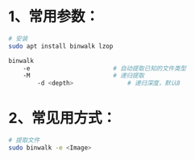 # 1、常用参数：

```bash
# 安装
sudo apt install binwalk lzop

binwalk
	-e                       # 自动提取已知的文件类型
	-M                       # 递归提取
		-d <depth>               # 递归深度，默认8
```

# 2、常见用方式：

```bash
# 提取文件
sudo binwalk -e <Image>
```

